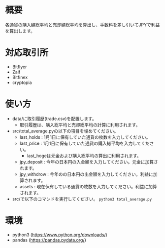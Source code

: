 # 概要
各通貨の購入額総平均と売却額総平均を算出し、手数料を差し引いてJPYで利益を算出します。

# 対応取引所
- Bitflyer
- Zaif
- Bitfinex
- cryptopia

# 使い方
- data/に取引履歴(trade.csv)を配置します。
    - 取引履歴は、購入総平均と売却総平均の計算に利用されます。
- src/total_average.pyの以下の項目を埋めてください。
    - last_holds : 1月1日に保有していた通貨の枚数を入力してください。
    - last_price : 1月1日に保有していた通貨の購入総平均を入力してください。
        - last_hogeは元金および購入総平均の算出に利用されます。
    - jpy_deposit : 今年の日本円の入金額を入力してください。元金に加算されます。
    - jpy_withdrow : 今年のの日本円の出金額を入力してください。利益に加算されます。
    - assets : 現在保有している通貨の枚数を入力してください。利益に加算されます。
- src/で以下のコマンドを実行してください。
`
python3 total_average.py
`

# 環境
- python3 (https://www.python.org/downloads/)
- pandas (https://pandas.pydata.org/)

